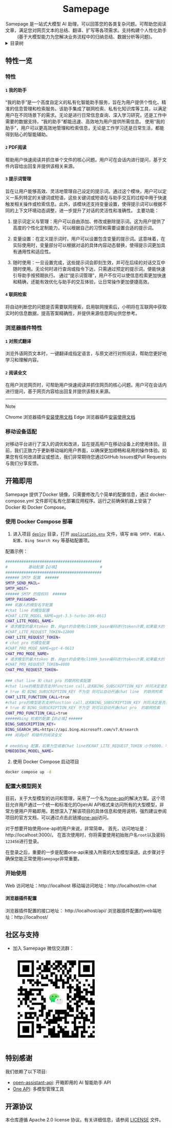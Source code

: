 <div align="center">
    <h1>Samepage</h1>
</div>
<div align="center">
Samepage 是一站式大模型 AI 助理，可以回答您的各类复杂问题。可帮助您阅读文章，满足您对网页文本的总结、翻译、扩写等各项需求。支持构建个人性化助手(基于大模型能力为您解决业务流程中的归纳总结、数据分析等问题)。


</div>
<details>
<summary><kbd>目录树</kbd></summary>

#### TOC

- [特性一览](#特性一览)
- [开箱即用](#开箱即用)
    - [使用 Docker Compose 部署](#使用-docker-compose-部署)
    - [配置大模型网关](#配置大模型网关)
    - [开始使用](#开始使用)
- [社区与支持](#社区与支持)
- [特别感谢](#特别感谢)
- [开源协议](#开源协议)

####

<br/>

</details>

## 特性一览

### 特性

#### `1` 我的助手

“我的助手”是一个高度自定义的私有化智能助手服务，旨在为用户提供个性化、精准的信息管理和检索服务。该助手集成了联网检索、私有化知识库等工具，以满足用户在不同场景下的需求。无论是进行日常信息查询、深入学习研究，还是工作中需要的数据支持，“我的助手”都能迅速、高效地为用户提供所需信息。
使用“我的助手”，用户可以更高效地管理和检索信息，无论是工作学习还是日常生活，都能得到贴心的智能辅助。

#### `2` PDF阅读

帮助用户快速阅读并抓住单个文件的核心问题。用户可在会话内进行提问，基于文件内容给出回复并提供该相关来源。

#### `3` 提示词管理

旨在让用户能够高效、灵活地管理自己设定的提示词。通过这个模块，用户可以定义一系列特定的关键词或短语，这些关键词或短语在与助手交互的过程中用于快速触发相关操作或检索信息。此外，该模块还支持变量设置，使得提示词可以根据不同的上下文环境动态调整，进一步提升了对话的灵活性和准确性。
主要功能：

1. 提示词定义与管理：用户可以自由添加、修改或删除提示词。这为用户提供了高度的个性化定制能力，可以根据自己的习惯和需要设置合适的提示词。

2. 变量设置：在定义提示词时，用户可以设置包含变量的提示词。这意味着，在实际使用时，变量部分可以根据对话的具体内容动态替换，使得提示词更加具有通用性和适应性。

3. 随时使用：一旦设置完成，这些提示词会即刻生效，并可在后续的对话交互中随时使用。无论何时进行查询或指令下达，只需通过预定的提示词，便能快速引导助手按预期执行。
   通过“提示词管理”，用户不仅可以使信息检索更加快速和精确，还能有效优化与助手的交互体验，让日常操作更加便捷高效。

#### `4` 联网检索

将自动判断您的问题是否需要联网搜索，启用联网搜索后，小明将在互联网中获取实时的信息数据，提高答案精确性，并提供来源信息网址供您参考。

### 浏览器插件特性

#### `1` 对照式翻译

浏览外语网页文本时，一键翻译成指定语言，与原文进行对照阅读，帮助您更好地学习和理解内容。

#### `2` 阅读全文

在用户浏览网页时，可帮助用户快速阅读并抓住网页的核心问题。用户可在会话内进行提问，基于网页内容给出回复并提供该相关来源。

---

> [!NOTE]
>
> Chrome 浏览器插件[安装使用文档](./frontend/docs/extension.chrome.md)
> Edge 浏览器插件[安装使用文档](./frontend/docs/extension.edge.md)

### 移动设备适配

对移动平台进行了深入的调优和改进，旨在提高用户在移动设备上的使用体验。目前，我们正致力于更新移动端的用户界面，以确保更加顺畅和易用的操作体验。如果您有任何改进建议或想法，我们非常期待您通过GitHub
Issues或Pull Requests与我们分享反馈。



## 开箱即用

Samepage 提供了Docker 镜像，只需要修改几个简单的配置信息，通过 docker-compose.yml 文件即可私有化部署应用程序。运行之前确保机器上安装了
Docker 和 Docker Compose。

### 使用 Docker Compose 部署

1. 进入项目 [`deploy`](./deploy) 目录，打开 [`application.env`](./deploy/application.env) 文件，填写 `邮箱 SMTP`、`机器人配置`、`Bing Search Key` 等基础配置项。

配置示例：

```sh
##########################################
#         基础配置【必填】                  #
##########################################
###### SMTP 配置  ######
SMTP_SEND_MAIL=
SMTP_HOST=
###### SMTP 的授权码  ######
SMTP_PASSWORD=
### 机器人的模型名字配置
#chat line 的模型配置
#CHAT_LITE_MODEL_NAME=gpt-3.5-turbo-16k-0613
CHAT_LITE_MODEL_NAME=
# 请求模型的最大token 数，非gpt的会使用cl100k_base编码进行token计算,如果最大的 token数少于6000 会也会自动关闭PDF阅读和阅读全文
#CHAT_LITE_REQUEST_TOKEN=12000
CHAT_LITE_REQUEST_TOKEN=
# chat pro 的模型配置
#CHAT_PRO_MODE_NAME=gpt-4-0613
CHAT_PRO_MODE_NAME=
# 请求模型的最大token 数，非gpt的会使用cl100k_base编码进行token计算,如果最大的 token数少于6000 会也会自动关闭PDF阅读和阅读全文
#CHAT_PRO_REQUEST_TOKEN=4000
CHAT_PRO_REQUEST_TOKEN=

### chat line 和 chat pro 的联网检索配置
#chat line的模型是否支持function call,这和BING_SUBSCRIPTION_KEY 共同决定是否开启联网检索（是否为true）
# true 和 BING_SUBSCRIPTION_KEY 不为空 则可以自动开通chat line  的联网检索
CHAT_LITE_FUNCTION_CALL=true
#chat pro的模型是否支持function call,这和BING_SUBSCRIPTION_KEY 共同决定是否开启联网检索（是否为true）
# true 和 BING_SUBSCRIPTION_KEY 不为空 则可以自动开通chat pro  的联网检索
CHAT_PRO_FUNCTION_CALL=true
######bing 检索的配置【非必填】######
BING_SUBSCRIPTION_KEY=
BING_SEARCH_URL=https://api.bing.microsoft.com/v7.0/search
### 阅读pdf 和插件的阅读全文

# emedding 配置，如果为空或者Chat line的CHAT_LITE_REQUEST_TOKEN 小于6000，不支持PDF阅读和阅读全文
EMBEDDING_MODEL_NAME=
```

2. 使用 Docker Compose 启动项目

 ```sh
docker compose up -d
 ```

### 配置大模型网关

目前，关于大型模型的访问和管理，采用了一个名为[one-api](https://github.com/songquanpeng/one-api)的解决方案。这个项目允许用户通过一个统一和标准化的OpenAI API格式来访问所有的大型模型，非常方便用户开箱即用。若想深入了解该项目的具体信息和使用说明，强烈建议参阅项目的官方文档，可以通过点击此链接[one-api](https://github.com/songquanpeng/one-api)访问。

对于想要开始使用one-api的用户来说，非常简单。
首先，访问地址是：http://localhost:3000/。 在首次使用时，你将需要使用初始账户名`root`以及密码`123456`进行登录。

在登录之后，重要的一步是配置one-api来接入所需的大型模型渠道。此步骤对于确保您能正常使用`Samepage`非常重要。

### 开始使用

Web 访问地址：http://localhost
移动端访问地址：http://localhost/m-chat

#### 浏览器插件配置

浏览器插件配置的接口地址： http://localhost/api/
浏览器插件配置的web端地址：http://localhost/





## 社区与支持

- 加入 Samepage 微信交流群：

  <img src="./docs/imgs/wechat.png" width="270" height="270"  >



## 特别感谢

我们依赖了以下项目:

- [open-assistant-api](https://github.com/Tuanzi1015/open-assistant-api): 开箱即用的 AI 智能助手 API
- [One API](https://github.com/songquanpeng/one-api): 多模型管理工具

## 开源协议

本仓库遵循 Apache 2.0 license 协议。有关详细信息，请参阅 [LICENSE](https://www.apache.org/licenses/LICENSE-2.0) 文件。
